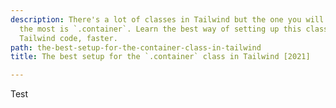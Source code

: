 ```yaml
---
description: There's a lot of classes in Tailwind but the one you will be writing
  the most is `.container`. Learn the best way of setting up this class to write better
  Tailwind code, faster.
path: the-best-setup-for-the-container-class-in-tailwind
title: The best setup for the `.container` class in Tailwind [2021]

---
```

Test